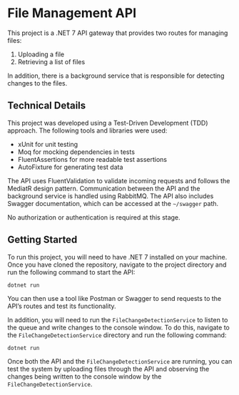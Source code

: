 # File Management API

This project is a .NET 7 API gateway that provides two routes for managing files:

1. Uploading a file
2. Retrieving a list of files

In addition, there is a background service that is responsible for detecting changes to the files.

## Technical Details

This project was developed using a Test-Driven Development (TDD) approach. The following tools and libraries were used:

- xUnit for unit testing
- Moq for mocking dependencies in tests
- FluentAssertions for more readable test assertions
- AutoFixture for generating test data

The API uses FluentValidation to validate incoming requests and follows the MediatR design pattern. Communication between the API and the background service is handled using RabbitMQ. The API also includes Swagger documentation, which can be accessed at the `~/swagger` path.

No authorization or authentication is required at this stage.

## Getting Started

To run this project, you will need to have .NET 7 installed on your machine. Once you have cloned the repository, navigate to the project directory and run the following command to start the API:

```
dotnet run
```

You can then use a tool like Postman or Swagger to send requests to the API’s routes and test its functionality.

In addition, you will need to run the `FileChangeDetectionService` to listen to the queue and write changes to the console window. To do this, navigate to the `FileChangeDetectionService` directory and run the following command:

```
dotnet run
```

Once both the API and the `FileChangeDetectionService` are running, you can test the system by uploading files through the API and observing the changes being written to the console window by the `FileChangeDetectionService`.